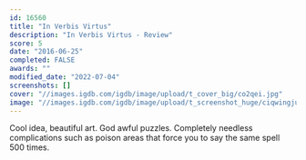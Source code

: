 ```yaml
---
id: 16560
title: "In Verbis Virtus"
description: "In Verbis Virtus - Review"
score: 5
date: "2016-06-25"
completed: FALSE
awards: ""
modified_date: "2022-07-04"
screenshots: []
cover: "//images.igdb.com/igdb/image/upload/t_cover_big/co2qei.jpg"
image: "//images.igdb.com/igdb/image/upload/t_screenshot_huge/ciqwingjuru0lvywowjf.jpg"
---
```

Cool idea, beautiful art. God awful puzzles. Completely needless complications such as poison areas that force you to say the same spell 500 times.